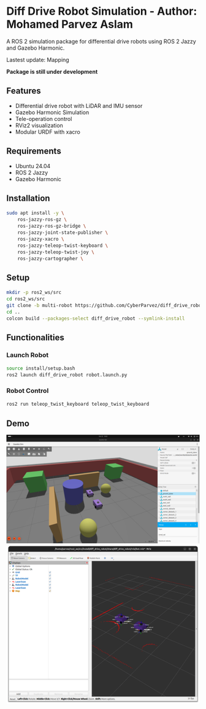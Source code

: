# Diff Drive Robot Simulation - Author: Mohamed Parvez Aslam

A ROS 2 simulation package for differential drive robots using ROS 2 Jazzy and Gazebo Harmonic.

Lastest update: Mapping

**Package is still under development**

## Features

- Differential drive robot with LiDAR and IMU sensor
- Gazebo Harmonic Simulation
- Tele-operation control
- RViz2 visualization
- Modular URDF with xacro

## Requirements

- Ubuntu 24.04
- ROS 2 Jazzy
- Gazebo Harmonic

## Installation

```bash
sudo apt install -y \
    ros-jazzy-ros-gz \
    ros-jazzy-ros-gz-bridge \
    ros-jazzy-joint-state-publisher \
    ros-jazzy-xacro \
    ros-jazzy-teleop-twist-keyboard \
    ros-jazzy-teleop-twist-joy \
    ros-jazzy-cartographer \
```

## Setup

```bash
mkdir -p ros2_ws/src
cd ros2_ws/src
git clone -b multi-robot https://github.com/CyberParvez/diff_drive_robot.git
cd ..
colcon build --packages-select diff_drive_robot --symlink-install
```

## Functionalities

### Launch Robot

```bash
source install/setup.bash
ros2 launch diff_drive_robot robot.launch.py 
```

### Robot Control

```bash
ros2 run teleop_twist_keyboard teleop_twist_keyboard 
```

## Demo

![Multi Robot Gazebo Simulation](./resources/image.png)
![Multi Robot RVIZ Visualization](./resources/image-1.png)